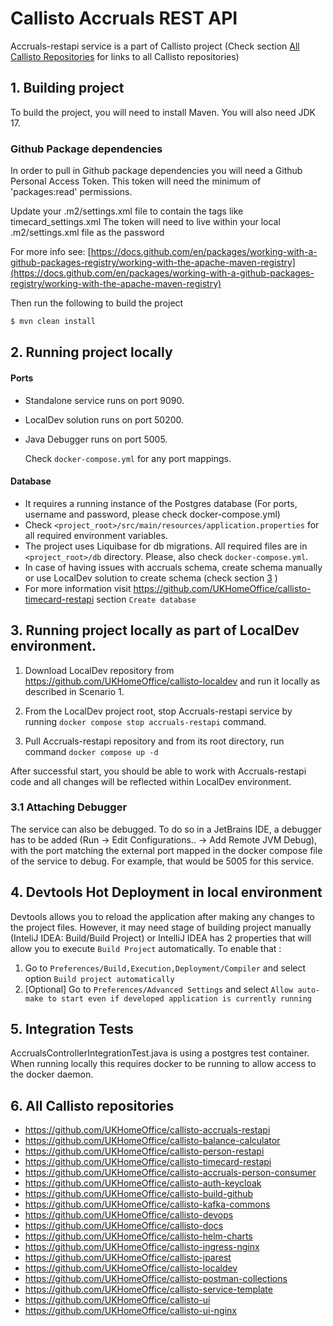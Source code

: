 # Callisto Accruals REST API

Accruals-restapi service is a part of Callisto project (Check section [All Callisto Repositories](#headAllRepo) for links to all Callisto repositories)

## 1. Building project

To build the project, you will need to install Maven. You will also need JDK 17.

### Github Package dependencies
In order to pull in Github package dependencies you will need a Github Personal Access Token.
This token will need the minimum of 'packages:read' permissions.

Update your .m2/settings.xml file to contain the <servers><server> tags like timecard_settings.xml
The token will need to live within your local .m2/settings.xml file as the password

For more info see:
[https://docs.github.com/en/packages/working-with-a-github-packages-registry/working-with-the-apache-maven-registry](https://docs.github.com/en/packages/working-with-a-github-packages-registry/working-with-the-apache-maven-registry)

Then run the following to build the project

```sh
$ mvn clean install
```

## 2. Running project locally

#### Ports

- Standalone service runs on port 9090.
- LocalDev solution runs on port 50200.
- Java Debugger runs on port 5005.

  Check `docker-compose.yml` for any port mappings.

#### Database

- It requires a running instance of the Postgres database (For ports, username and password, please check docker-compose.yml)
- Check `<project_root>/src/main/resources/application.properties` for all required environment variables.
- The project uses Liquibase for db migrations. All required files are in `<project_root>/db` directory. Please, also check `docker-compose.yml`.
- In case of having issues with accruals schema, create schema manually or use LocalDev solution to create schema (check section [3](#headLocalDev) )
- For more information visit https://github.com/UKHomeOffice/callisto-timecard-restapi section `Create database`

## <a name="headLocalDev"></a> 3. Running project locally as part of LocalDev environment.

1. Download LocalDev repository from https://github.com/UKHomeOffice/callisto-localdev and run it locally as described in Scenario 1.

2. From the LocalDev project root, stop Accruals-restapi service by running `docker compose stop accruals-restapi` command.

3. Pull Accruals-restapi repository and from its root directory, run command `docker compose up -d`

After successful start, you should be able to work with Accruals-restapi code and all changes will be reflected within LocalDev environment.

### 3.1 Attaching Debugger

The service can also be debugged. To do so in a JetBrains IDE, a debugger has to be added (Run -> Edit Configurations.. -> Add Remote JVM Debug), with the port matching the external port mapped in the docker compose file of the service to debug. For example, that would be 5005 for this service.

## 4. Devtools Hot Deployment in local environment

Devtools allows you to reload the application after making any changes to the project files.
However, it may need stage of building project manually (InteliJ IDEA: Build/Build Project)
or IntelliJ IDEA has 2 properties that will allow you to execute `Build Project` automatically. To enable that :

1.  Go to `Preferences/Build,Execution,Deployment/Compiler` and select option
    `Build project automatically`
2.  [Optional] Go to `Preferences/Advanced Settings` and select `Allow auto-make to start even if developed application is currently running`

## 5. Integration Tests

AccrualsControllerIntegrationTest.java is using a postgres test container. When running locally this
requires docker to be running to allow access to the docker daemon.

## <a name="headAllRepo"></a> 6. All Callisto repositories

- https://github.com/UKHomeOffice/callisto-accruals-restapi
- https://github.com/UKHomeOffice/callisto-balance-calculator
- https://github.com/UKHomeOffice/callisto-person-restapi
- https://github.com/UKHomeOffice/callisto-timecard-restapi
- https://github.com/UKHomeOffice/callisto-accruals-person-consumer
- https://github.com/UKHomeOffice/callisto-auth-keycloak
- https://github.com/UKHomeOffice/callisto-build-github
- https://github.com/UKHomeOffice/callisto-kafka-commons
- https://github.com/UKHomeOffice/callisto-devops
- https://github.com/UKHomeOffice/callisto-docs
- https://github.com/UKHomeOffice/callisto-helm-charts
- https://github.com/UKHomeOffice/callisto-ingress-nginx
- https://github.com/UKHomeOffice/callisto-jparest
- https://github.com/UKHomeOffice/callisto-localdev
- https://github.com/UKHomeOffice/callisto-postman-collections
- https://github.com/UKHomeOffice/callisto-service-template
- https://github.com/UKHomeOffice/callisto-ui
- https://github.com/UKHomeOffice/callisto-ui-nginx
